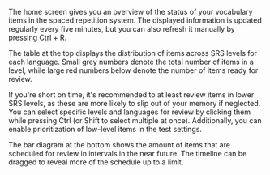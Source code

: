 The home screen gives you an overview of the status of your vocabulary items in
the spaced repetition system. The displayed information is updated regularly
every five minutes, but you can also refresh it manually by pressing Ctrl + R.

The table at the top displays the distribution of items across SRS levels for
each language. Small grey numbers denote the total number of items in a level,
while large red numbers below denote the number of items ready for review.

If you're short on time, it's recommended to at least review items in lower SRS
levels, as these are more likely to slip out of your memory if neglected. You
can select specific levels and languages for review by clicking them while
pressing Ctrl (or Shift to select multiple at once). Additionally, you can
enable prioritization of low-level items in the test settings.

The bar diagram at the bottom shows the amount of items that are scheduled for
review in intervals in the near future. The timeline can be dragged to reveal
more of the schedule up to a limit.

